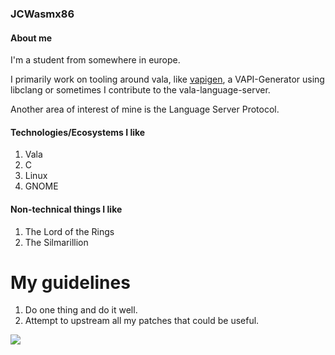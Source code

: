 ### JCWasmx86

#### About me
I'm a student from somewhere in europe.

I primarily work on tooling around vala, like [vapigen](https://github.com/JCWasmx86/valabindgen), a VAPI-Generator using libclang or sometimes I contribute to the vala-language-server.

Another area of interest of mine is the Language Server Protocol.


#### Technologies/Ecosystems I like
1. Vala
2. C
3. Linux
4. GNOME

#### Non-technical things I like
1. The Lord of the Rings
2. The Silmarillion

# My guidelines

1. Do one thing and do it well.
2. Attempt to upstream all my patches that could be useful.







![](https://komarev.com/ghpvc/?username=JCWasmx86&color=green)
